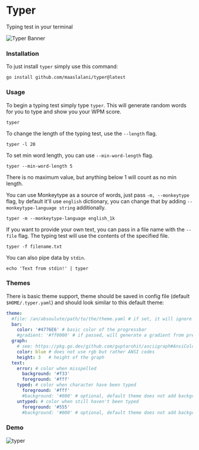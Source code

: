 # Typer

Typing test in your terminal

![Typer Banner](../assets/banner.png)

### Installation

To just install `typer` simply use this command:
```
go install github.com/maaslalani/typer@latest
```

### Usage
To begin a typing test simply type `typer`. This will generate random words for you to type and show you your WPM score.
```
typer
```

To change the length of the typing test, use the `--length` flag.
```
typer -l 20
```

To set min word length, you can use `--min-word-length` flag.
```
typer --min-word-length 5
```
There is no maximum value, but anything below 1 will count as no min length.

You can use Monkeytype as a source of words, just pass `-m, --monkeytype` flag,
by default it'll use `english` dictionary, you can change that by adding `--monkeytype-language string` additionally.
```
typer -m --monkeytype-language english_1k
```

If you want to provide your own text, you can pass in a file name with the `--file` flag. The typing test will use the contents of the specified file.
```
typer -f filename.txt
```

You can also pipe data by `stdin`.
```
echo 'Text from stdin!' | typer
```

### Themes

There is basic theme support, theme should be saved in config file (default `$HOME/.typer.yaml`) and should look similar to this default theme:

```yaml
theme:
  #file: /an/absoulute/path/to/the/theme.yaml # if set, it will ignore everything below
  bar:
    color: '#4776E6' # basic color of the progressbar
    #gradient: '#ff0000' # if passed, will generate a gradient from previous color to this one
  graph:
    # see: https://pkg.go.dev/github.com/guptarohit/asciigraph#AnsiColor
    color: blue # does not use rgb but rather ANSI codes
    height: 3   # height of the graph
  text:
    error: # color when misspelled
      background: '#f33'
      foreground: '#fff'
    typed: # color when character have been typed
      foreground: '#fff'
      #background: '#000' # optional, default theme does not add background
    untyped: # color when still haven't been typed
      foreground: '#555'
      #background: '#000' # optional, default theme does not add background

```

### Demo
![typer](../assets/typer.png?raw=true)
